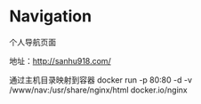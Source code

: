 # Navigation
个人导航页面

地址：http://sanhu918.com/

通过主机目录映射到容器
docker  run  -p  80:80  -d  -v  /www/nav:/usr/share/nginx/html  docker.io/nginx

